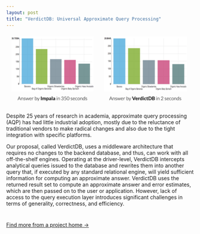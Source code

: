 ```yaml
---
layout: post
title: "VerdictDB: Universal Approximate Query Processing"
---
```


<img src="/resources/projects/verdictdb.png" width="500px" class="center-block" />

Despite 25 years of research in academia, approximate query processing (AQP) has had little industrial adoption,
mostly due to the reluctance of traditional vendors to make radical changes
and also due to the tight integration with specific platforms.

Our proposal, called VerdictDB, uses a middleware architecture that requires no changes to the backend database, and thus, can work with all off-the-shelf engines. Operating at the driver-level, VerdictDB intercepts analytical queries issued to the database and rewrites them into another query that, if executed by any standard relational engine, will yield sufficient information for computing an approximate answer. VerdictDB uses the returned result set to compute an approximate answer and error estimates, which are then passed on to the user or application. However, lack of access to the query execution layer introduces significant challenges in terms of generality, correctness, and efficiency.

<p class="post-continue" style="margin-top: 40px;">
	<a href="https://verdictdb.org">Find more from a project home &rarr;</a>
</p>
